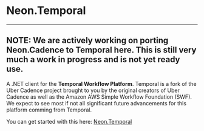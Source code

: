 ﻿Neon.Temporal
============

---
**NOTE:** We are actively working on porting **Neon.Cadence** to **Temporal** here.  This is still very much a work in progress and is not yet ready use.
---

A .NET client for the **Temporal Workflow Platform**.  Temporal is a fork of the Uber Cadence project brought to you by the original creators of Uber Cadence as well as the Amazon AWS Simple Workflow Foundation (SWF).  We expect to see most if not all significant future advancements for this platform comming from Temporal.

You can get started with this here: [Neon.Temporal](https://doc.neonkube.com/Neon.Temporal-Overview.htm)
